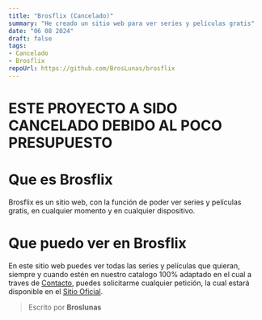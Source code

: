 ```yaml
---
title: "Brosflix (Cancelado)"
summary: "He creado un sitio web para ver series y películas gratis"
date: "06 08 2024"
draft: false
tags:
- Cancelado
- Brosflix
repoUrl: https://github.com/BrosLunas/brosflix
---
```

# ESTE PROYECTO A SIDO CANCELADO DEBIDO AL POCO PRESUPUESTO


# Que es Brosflix
Brosflix es un sitio web, con la función de poder ver series y películas gratis, en cualquier momento y en cualquier dispositivo.

# Que puedo ver en Brosflix
En este sitio web puedes ver todas las series y películas que quieran, siempre y cuando estén en nuestro catalogo 100% adaptado en el cual a traves de [Contacto](/contacto), puedes solicitarme cualquier petición, la cual estará disponible en el [Sitio Oficial](https://brosflix.broslunas.com//).

> Escrito por **Broslunas**